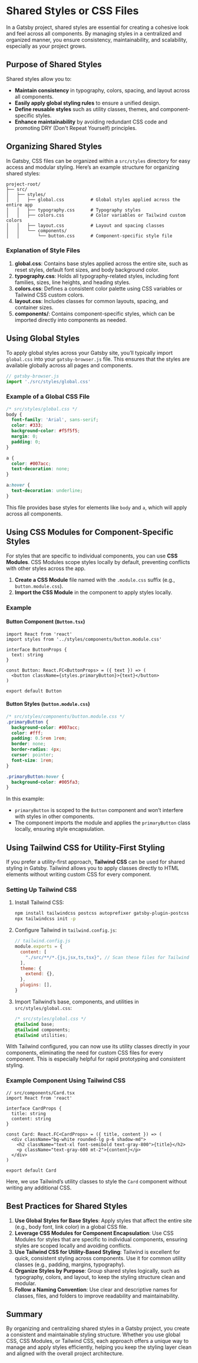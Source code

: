 # Shared Styles or CSS Files

In a Gatsby project, shared styles are essential for creating a cohesive look and feel across all components. By managing styles in a centralized and organized manner, you ensure consistency, maintainability, and scalability, especially as your project grows.

## Purpose of Shared Styles

Shared styles allow you to:
- **Maintain consistency** in typography, colors, spacing, and layout across all components.
- **Easily apply global styling rules** to ensure a unified design.
- **Define reusable styles** such as utility classes, themes, and component-specific styles.
- **Enhance maintainability** by avoiding redundant CSS code and promoting DRY (Don't Repeat Yourself) principles.

## Organizing Shared Styles

In Gatsby, CSS files can be organized within a `src/styles` directory for easy access and modular styling. Here’s an example structure for organizing shared styles:

```
project-root/
├── src/
│   ├── styles/
│   │   ├── global.css          # Global styles applied across the entire app
│   │   ├── typography.css      # Typography styles
│   │   ├── colors.css          # Color variables or Tailwind custom colors
│   │   ├── layout.css          # Layout and spacing classes
│   │   └── components/
│   │       └── button.css      # Component-specific style file
```

### Explanation of Style Files

1. **global.css**: Contains base styles applied across the entire site, such as reset styles, default font sizes, and body background color.
2. **typography.css**: Holds all typography-related styles, including font families, sizes, line heights, and heading styles.
3. **colors.css**: Defines a consistent color palette using CSS variables or Tailwind CSS custom colors.
4. **layout.css**: Includes classes for common layouts, spacing, and container sizes.
5. **components/**: Contains component-specific styles, which can be imported directly into components as needed.

## Using Global Styles

To apply global styles across your Gatsby site, you’ll typically import `global.css` into your `gatsby-browser.js` file. This ensures that the styles are available globally across all pages and components.

```javascript
// gatsby-browser.js
import './src/styles/global.css'
```

### Example of a Global CSS File

```css
/* src/styles/global.css */
body {
  font-family: 'Arial', sans-serif;
  color: #333;
  background-color: #f5f5f5;
  margin: 0;
  padding: 0;
}

a {
  color: #007acc;
  text-decoration: none;
}

a:hover {
  text-decoration: underline;
}
```

This file provides base styles for elements like `body` and `a`, which will apply across all components.

## Using CSS Modules for Component-Specific Styles

For styles that are specific to individual components, you can use **CSS Modules**. CSS Modules scope styles locally by default, preventing conflicts with other styles across the app.

1. **Create a CSS Module** file named with the `.module.css` suffix (e.g., `button.module.css`).
2. **Import the CSS Module** in the component to apply styles locally.

### Example

#### Button Component (`Button.tsx`)

```tsx
import React from 'react'
import styles from '../styles/components/button.module.css'

interface ButtonProps {
  text: string
}

const Button: React.FC<ButtonProps> = ({ text }) => (
  <button className={styles.primaryButton}>{text}</button>
)

export default Button
```

#### Button Styles (`button.module.css`)

```css
/* src/styles/components/button.module.css */
.primaryButton {
  background-color: #007acc;
  color: #fff;
  padding: 0.5rem 1rem;
  border: none;
  border-radius: 4px;
  cursor: pointer;
  font-size: 1rem;
}

.primaryButton:hover {
  background-color: #005fa3;
}
```

In this example:
- `primaryButton` is scoped to the `Button` component and won’t interfere with styles in other components.
- The component imports the module and applies the `primaryButton` class locally, ensuring style encapsulation.

## Using Tailwind CSS for Utility-First Styling

If you prefer a utility-first approach, **Tailwind CSS** can be used for shared styling in Gatsby. Tailwind allows you to apply classes directly to HTML elements without writing custom CSS for every component.

### Setting Up Tailwind CSS

1. Install Tailwind CSS:
   ```bash
   npm install tailwindcss postcss autoprefixer gatsby-plugin-postcss
   npx tailwindcss init -p
   ```

2. Configure Tailwind in `tailwind.config.js`:
   ```javascript
   // tailwind.config.js
   module.exports = {
     content: [
       "./src/**/*.{js,jsx,ts,tsx}", // Scan these files for Tailwind CSS classes
     ],
     theme: {
       extend: {},
     },
     plugins: [],
   }
   ```

3. Import Tailwind’s base, components, and utilities in `src/styles/global.css`:
   ```css
   /* src/styles/global.css */
   @tailwind base;
   @tailwind components;
   @tailwind utilities;
   ```

With Tailwind configured, you can now use its utility classes directly in your components, eliminating the need for custom CSS files for every component. This is especially helpful for rapid prototyping and consistent styling.

### Example Component Using Tailwind CSS

```tsx
// src/components/Card.tsx
import React from 'react'

interface CardProps {
  title: string
  content: string
}

const Card: React.FC<CardProps> = ({ title, content }) => (
  <div className="bg-white rounded-lg p-6 shadow-md">
    <h2 className="text-xl font-semibold text-gray-800">{title}</h2>
    <p className="text-gray-600 mt-2">{content}</p>
  </div>
)

export default Card
```

Here, we use Tailwind’s utility classes to style the `Card` component without writing any additional CSS.

## Best Practices for Shared Styles

1. **Use Global Styles for Base Styles**: Apply styles that affect the entire site (e.g., body font, link color) in a global CSS file.
2. **Leverage CSS Modules for Component Encapsulation**: Use CSS Modules for styles that are specific to individual components, ensuring styles are scoped locally and avoiding conflicts.
3. **Use Tailwind CSS for Utility-Based Styling**: Tailwind is excellent for quick, consistent styling across components. Use it for common utility classes (e.g., padding, margins, typography).
4. **Organize Styles by Purpose**: Group shared styles logically, such as typography, colors, and layout, to keep the styling structure clean and modular.
5. **Follow a Naming Convention**: Use clear and descriptive names for classes, files, and folders to improve readability and maintainability.

## Summary

By organizing and centralizing shared styles in a Gatsby project, you create a consistent and maintainable styling structure. Whether you use global CSS, CSS Modules, or Tailwind CSS, each approach offers a unique way to manage and apply styles efficiently, helping you keep the styling layer clean and aligned with the overall project architecture.
